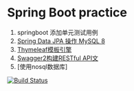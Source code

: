 # Spring Boot practice  
  1. springboot 添加单元测试用例  
  2. [Spring Data JPA 操作 MySQL 8](src/main/java/com/yale/markdown/Spring_Date_JPA.md)  
  3. [Thymeleaf模板引擎](src/main/java/com/yale/markdown/Thymeleaf模板引擎.md)  
  4. [Swagger2构建RESTful API文](src/main/java/com/yale/markdown/Swagger2构建RESTful%20API文档%20.md)
  5. [使用nosql数据库]
  
    
[![Build Status](https://travis-ci.org/yale-zhang/bamboo.svg?branch=master)](https://travis-ci.org/yale-zhang/bamboo)